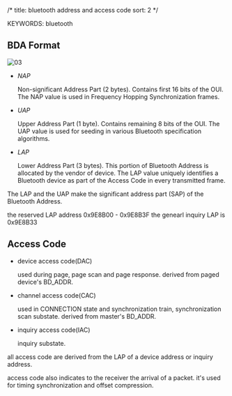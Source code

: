 /*
   title: bluetooth address and access code
   sort: 2
   */

KEYWORDS: bluetooth

## BDA Format

   ![03](%image_url%/2017/2017101203.png)

- *NAP*

  Non-significant Address Part (2 bytes). Contains first 16 bits of the OUI. The NAP value is used in Frequency Hopping Synchronization frames.

- *UAP*

  Upper Address Part (1 byte). Contains remaining 8 bits of the OUI. The UAP value is used for seeding in various Bluetooth specification algorithms.

- *LAP*

  Lower Address Part (3 bytes). This portion of Bluetooth Address is allocated by the vendor of device. The LAP value uniquely identifies a Bluetooth device as part of the Access Code in every transmitted frame.

The LAP and the UAP make the significant address part (SAP) of the Bluetooth Address.

the reserved LAP address 0x9E8B00 - 0x9E8B3F
the genearl inquiry LAP is 0x9E8B33

## Access Code

   - device access code(DAC)

     used during page, page scan and page response.  derived from paged device's BD_ADDR.

   - channel access code(CAC)

     used in CONNECTION state and synchronization train, synchronization scan substate. derived from master's BD_ADDR. 

   - inquiry access code(IAC)

     inquiry substate. 


all access code are derived from the LAP of a device address or inquiry address.

access code also indicates to the receiver the arrival of a packet.
it's used for timing synchronization and offset compression. 